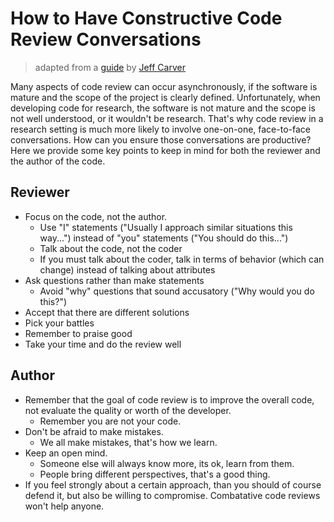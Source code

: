 # How to Have Constructive Code Review Conversations

> adapted from a [guide](http://carver.cs.ua.edu/Slides/2019/URSSI-WinterSchool/URSSI-WinterSchool-PeerCodeReview.pdf) by [Jeff Carver](http://carver.cs.ua.edu)

Many aspects of code review can occur asynchronously,
if the software is mature and the scope of the project is clearly defined.
Unfortunately, when developing code for research,
the software is not mature and the scope is not well understood,
or it wouldn't be research.
That's why code review in a research setting is much more likely
to involve one-on-one, face-to-face conversations.
How can you ensure those conversations are productive?
Here we provide some key points to keep in mind for both the
reviewer and the author of the code.

## Reviewer
* Focus on the code, not the author.
  + Use "I" statements ("Usually I approach similar situations this way...") instead of "you" statements ("You should do this...")
  + Talk about the code, not the coder
  + If you must talk about the coder, talk in terms of behavior (which can change) instead of talking about attributes
* Ask questions rather than make statements
  + Avoid "why" questions that sound accusatory ("Why would you do this?")
* Accept that there are different solutions
* Pick your battles
* Remember to praise good
* Take your time and do the review well

## Author
* Remember that the goal of code review is to improve the overall code, not evaluate the quality or worth of the developer.
  + Remember you are not your code.
* Don't be afraid to make mistakes.
  + We all make mistakes, that's how we learn.
* Keep an open mind.
  + Someone else will always know more, its ok, learn from them.
  + People bring different perspectives, that's a good thing.
* If you feel strongly about a certain approach, than you should of course defend it, but also be willing to compromise. Combatative code reviews won't help anyone.
